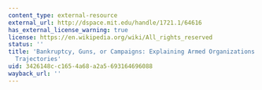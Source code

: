 ```yaml
---
content_type: external-resource
external_url: http://dspace.mit.edu/handle/1721.1/64616
has_external_license_warning: true
license: https://en.wikipedia.org/wiki/All_rights_reserved
status: ''
title: 'Bankruptcy, Guns, or Campaigns: Explaining Armed Organizations'' Post-War
  Trajectories'
uid: 3426148c-c165-4a68-a2a5-693164696088
wayback_url: ''
---
```

